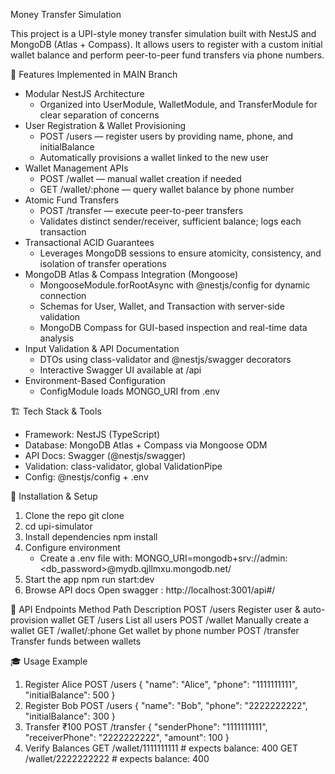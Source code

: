  Money Transfer Simulation

This project is a UPI-style money transfer simulation built with NestJS and MongoDB (Atlas + Compass). It allows users to register with a custom initial wallet balance and perform peer-to-peer fund transfers via phone numbers.

🔧 Features Implemented in MAIN Branch
* Modular NestJS Architecture
    * Organized into UserModule, WalletModule, and TransferModule for clear separation of concerns
* User Registration & Wallet Provisioning
    * POST /users — register users by providing name, phone, and initialBalance
    * Automatically provisions a wallet linked to the new user
* Wallet Management APIs
    * POST /wallet — manual wallet creation if needed
    * GET /wallet/:phone — query wallet balance by phone number
* Atomic Fund Transfers
    * POST /transfer — execute peer-to-peer transfers
    * Validates distinct sender/receiver, sufficient balance; logs each transaction
* Transactional ACID Guarantees
    * Leverages MongoDB sessions to ensure atomicity, consistency, and isolation of transfer operations
* MongoDB Atlas & Compass Integration (Mongoose)
    * MongooseModule.forRootAsync with @nestjs/config for dynamic connection
    * Schemas for User, Wallet, and Transaction with server-side validation
    * MongoDB Compass for GUI-based inspection and real-time data analysis
* Input Validation & API Documentation
    * DTOs using class-validator and @nestjs/swagger decorators
    * Interactive Swagger UI available at /api
* Environment-Based Configuration
    * ConfigModule loads MONGO_URI from .env

🏗️ Tech Stack & Tools
* Framework: NestJS (TypeScript)
* Database: MongoDB Atlas + Compass via Mongoose ODM
* API Docs: Swagger (@nestjs/swagger)
* Validation: class-validator, global ValidationPipe
* Config: @nestjs/config + .env

🚀 Installation & Setup
1. Clone the repo git clone <repo-url>
2. cd upi-simulator
3. Install dependencies npm install
4. Configure environment
    * Create a .env file with: MONGO_URI=mongodb+srv://admin:<db_password>@mydb.qjllmxu.mongodb.net/
5. Start the app npm run start:dev
6. Browse API docs Open swagger : http://localhost:3001/api#/
  

📜 API Endpoints
Method	Path	Description
POST	/users	Register user & auto-provision wallet
GET	/users	List all users
POST	/wallet	Manually create a wallet
GET	/wallet/:phone	Get wallet by phone number
POST	/transfer	Transfer funds between wallets

🎓 Usage Example
1. Register Alice POST /users
 { "name": "Alice", "phone": "1111111111", "initialBalance": 500 }
2. Register Bob POST /users
   { "name": "Bob", "phone": "2222222222", "initialBalance": 300 }
3. Transfer ₹100 POST /transfer
  { "senderPhone": "1111111111", "receiverPhone": "2222222222", "amount": 100 }
4. Verify Balances
GET /wallet/1111111111  # expects balance: 400
GET /wallet/2222222222  # expects balance: 400
